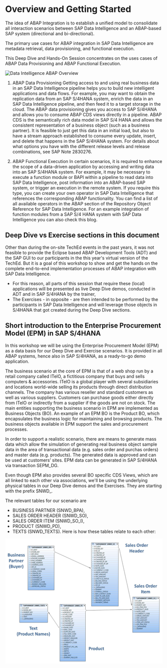 # Overview and Getting Started

The idea of ABAP Integration is to establish a unified model to consolidate all interaction scenarios between SAP Data Intelligence and an ABAP-based SAP system (directional and bi-directional).

The primary use cases for ABAP integration in SAP Data Intelligence are metadata retrieval, data provisioning, and functional execution.


This Deep Dive and Hands-On Session concentrates on the uses cases of ABAP Data Provisioning and ABAP Functional Execution.

![Data Intelligence ABAP Overview]()

1. ABAP Data Provisioning
Getting access to and using real business data in an SAP Data Intelligence pipeline helps you to build new intelligent applications and data flows.
For example, you may want to obtain the replication data from an SAP S/4HANA system, enrich the data in an SAP Data Intelligence pipeline, and then feed it to a target storage in the cloud.
The ABAP data provisioning gives you access to SAP S/4HANA and allows you to consume ABAP CDS views directly in a pipeline. ABAP CDS is the semantically rich data model in SAP S/4 HANA and allows the consistent representation of a business object (such as a business partner). It is feasible to just get this data in an initial load, but also to have a stream approach established to consume every update, insert, and delete that happens in the SAP S/4HANA system.
For details about what options you have with the different release levels and release combinations, see SAP Note 2830276.

2. ABAP Functional Execution
In certain scenarios, it is required to enhance the scope of a data-driven application by accessing and writing data into an SAP S/4HANA system. For example, it may be necessary to execute a function module or BAPI within a pipeline to read data into SAP Data Intelligence, post information into an ABAP-based SAP system, or trigger an execution in the remote system. If you require this type, you can create your own operator in SAP Data Intelligence that references the corresponding ABAP functionality. You can find a list of all available operators in the ABAP section of the Repository Object Reference for SAP Data Intelligence. For an example integration of function modules from a SAP S/4 HANA system with SAP Data Intelligence you can also check this blog.

## Deep Dive vs Exercise sections in this document
Other than during the on-site TechEd events in the past years, it was not feasible to provide the Eclipse based ABAP Development Tools (ADT) and the SAP GUI to our participants in the this year's virtual version of the TechEd. But it is a goal of this workshop to show and get the hands on the complete end-to-end implementation processes of ABAP integration with SAP Data Intelligence.

- For this reason, all parts of this session that require these (local) applications will be presented as live Deep Dive demos, conducted in ADT and in SAP S/4HANA by the trainer,
- The Exercises - in opposite - are then intended to be performed by the participants in SAP Data Intelligence and will leverage those objects in S/4HANA that got created during the Deep Dive sections.

## Short introduction to the Enterprise Procurement Model (EPM) in SAP S/4HANA
In this workshop we will be using the Enterprise Procurement Model (EPM) as a data basis for our Deep Dive and Exercise scenarios. It is provided in all ABAP systems, hence also in SAP S/4HANA, as a ready-to-go demo application.

The business scenario at the core of EPM is that of a web shop run by a retail company called ITelO, a fictitious company that buys and sells computers & accessories. ITelO is a global player with several subsidiaries and locations world-wide selling its products through direct distribution channels. The company has various reseller and standard customers as well as various suppliers. Customers can purchase goods either directly from ITelO or indirectly from a supplier if the goods are not on stock.
The main entities supporting the business scenario in EPM are implemented as Business Objects (BO). An example of an EPM BO is the Product BO, which encapsulates the business logic for maintaining and browsing products. The business objects available in EPM support the sales and procurement processes.

In order to support a realistic scenario, there are means to generate mass data which allow the simulation of generating real business object sample data in the area of transactional data (e.g. sales order and purchas orders) and master data (e.g. products). The generated data is approved and can be used at customers’ sites. EPM data can be generated in SAP S/4HANA via transaction SEPM_DG.

Even though EPM also provides several BO specific CDS Views, which are all linked to each other via associations, we'll be using the underlying physical tables in our Deep Dive demos and the Exercises. They are starting with the prefix SNWD_.

The relevant tables for our scenario are

- BUSINESS PARTNER (SNWD_BPA),
- SALES ORDER HEADER (SNWD_SO),
- SALES ORDER ITEM (SNWD_SO_I),
- PRODUCT (SNWD_PD),
- TEXTS (SNWD_TEXTS).
Here is how these tables relate to each other:

![EPM Table Relation](images\EPM_Relation_Table.jpg)

